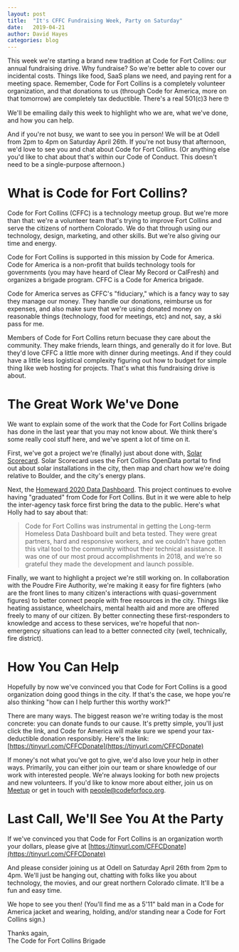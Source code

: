 ```yaml
---
layout: post
title:  "It's CFFC Fundraising Week, Party on Saturday"
date:   2019-04-21
author: David Hayes
categories: blog
---
```

This week we're starting a brand new tradition at Code for Fort Collins: our annual fundraising drive. Why fundraise? So we're better able to cover our incidental costs. Things like food, SaaS plans we need, and paying rent for a meeting space. Remember, Code for Fort Collins is a completely volunteer organization, and that donations to us (through Code for America, more on that tomorrow) are completely tax deductible. There's a real 501(c)3 here 🤓

We'll be emailing daily this week to highlight who we are, what we've done, and how you can help.

And if you're not busy, we want to see you in person! We will be at Odell from 2pm to 4pm on Saturday April 26th. If you're not busy that afternoon, we'd love to see you and chat about Code for Fort Collins. (Or anything else you'd like to chat about that's within our Code of Conduct. This doesn't need to be a single-purpose afternoon.)

# What is Code for Fort Collins?

Code for Fort Collins (CFFC) is a technology meetup group. But we're more than that: we're a volunteer team that's trying to improve Fort Collins and serve the citizens of northern Colorado. We do that through using our technology, design, marketing, and other skills. But we're also giving our time and energy.

Code for Fort Collins is supported in this mission by Code for America. Code for America is a non-profit that builds technology tools for governments (you may have heard of Clear My Record or CalFresh) and organizes a brigade program. CFFC is a Code for America brigade.

Code for America serves as CFFC's "fiduciary," which is a fancy way to say they manage our money. They handle our donations, reimburse us for expenses, and also make sure that we're using donated money on reasonable things (technology, food for meetings, etc) and not, say, a ski pass for me.

Members of Code for Fort Collins return becuase they care about the community. They make friends, learn things, and generally do it for love. But they'd love CFFC a little more with dinner during meetings. And if they could have a little less logistical complexity figuring out how to budget for simple thing like web hosting for projects. That's what this fundraising drive is about.

# The Great Work We've Done

We want to explain some of the work that the Code for Fort Collins brigade has done in the last year that you may not know about. We think there's some really cool stuff here, and we've spent a lot of time on it.

First, we've got a project we're (finally) just about done with, [Solar Scorecard](http://solar-scorecard.org/). Solar Scorecard uses the Fort Collins OpenData portal to find out about solar installations in the city, then map and chart how we're doing relative to Boulder, and the city's energy plans.

Next, the [Homeward 2020 Data Dashboard](http://www.homeward2020.org/population-dashboard/). This project continues to evolve having "graduated" from Code for Fort Collins. But in it we were able to help the inter-agency task force first bring the data to the public. Here's what Holly had to say about that:

> Code for Fort Collins was instrumental in getting the Long-term Homeless Data Dashboard built and beta tested. They were great partners, hard and responsive workers, and we couldn't have gotten this vital tool to the community without their technical assistance. It was one of our most proud accomplishments in 2018, and we’re so grateful they made the development and launch possible.

Finally, we want to highlight a project we're still working on. In collaboration with the Poudre Fire Authority, we're making it easy for fire fighters (who are the front lines to many citizen's interactions with quasi-government figures) to better connect people with free resources in the city. Things like heating assistance, wheelchairs, mental health aid and more are offered freely to many of our citizen. By better connecting these first-responders to knowledge and access to these services, we're hopeful that non-emergency situations can lead to a better connected city (well, technically, fire district).

# How You Can Help

Hopefully by now we've convinced you that Code for Fort Collins is a good organization doing good things in the city. If that's the case, we hope you're also thinking "how can I help further this worthy work?"

There are many ways. The biggest reason we're writing today is the most concrete: you can donate funds to our cause. It's pretty simple, you'll just click the link, and Code for America will make sure we spend your tax-deductible donation responsibly. Here's the link: [https://tinyurl.com/CFFCDonate](https://tinyurl.com/CFFCDonate)

If money's not what you've got to give, we'd also love your help in other ways. Primarily, you can either join our team or share knowledge of our work with interested people. We're always looking for both new projects and new volunteers. If you'd like to know more about either, join us on [Meetup](https://www.meetup.com/Code-for-Fort-Collins/) or get in touch with people@codeforfoco.org.

# Last Call, We'll See You At the Party

If we've convinced you that Code for Fort Collins is an organization worth your dollars, please give at [https://tinyurl.com/CFFCDonate](https://tinyurl.com/CFFCDonate)

And please consider joining us at Odell on Saturday April 26th from 2pm to 4pm. We'll just be hanging out, chatting with folks like you about technology, the movies, and our great northern Colorado climate. It'll be a fun and easy time.

We hope to see you then! (You'll find me as a 5'11" bald man in a Code for America jacket and wearing, holding, and/or standing near a Code for Fort Collins sign.)

Thanks again,<br>
The Code for Fort Collins Brigade
